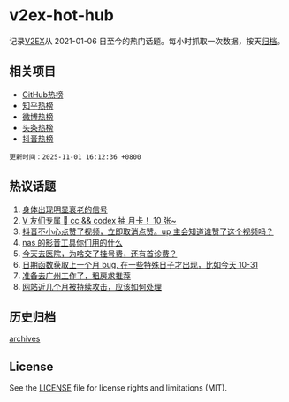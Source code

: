 # v2ex-hot-hub

 记录[V2EX](https://www.v2ex.com/)从 2021-01-06 日至今的热门话题。每小时抓取一次数据，按天[归档](archives)。
 
 ## 相关项目

- [GitHub热榜](https://github.com/lonnyzhang423/github-hot-hub)
- [知乎热榜](https://github.com/lonnyzhang423/zhihu-hot-hub)
- [微博热榜](https://github.com/lonnyzhang423/weibo-hot-hub)
- [头条热榜](https://github.com/lonnyzhang423/toutiao-hot-hub)
- [抖音热榜](https://github.com/lonnyzhang423/douyin-hot-hub)


 `更新时间：2025-11-01 16:12:36 +0800`

## 热议话题

1. [身体出现明显衰老的信号](https://www.v2ex.com/t/1169856)
1. [V 友们专属 🎉 cc && codex 抽 月卡！ 10 张~](https://www.v2ex.com/t/1169752)
1. [抖音不小心点赞了视频，立即取消点赞。up 主会知道谁赞了这个视频吗？](https://www.v2ex.com/t/1169833)
1. [nas 的影音工具你们用的什么](https://www.v2ex.com/t/1169749)
1. [今天去医院，为啥交了挂号费，还有首诊费？](https://www.v2ex.com/t/1169738)
1. [日期函数获取上一个月 bug, 在一些特殊日子才出现，比如今天 10-31](https://www.v2ex.com/t/1169781)
1. [准备去广州工作了，租房求推荐](https://www.v2ex.com/t/1169850)
1. [网站近几个月被持续攻击，应该如何处理](https://www.v2ex.com/t/1169756)

## 历史归档

[archives](archives)

## License

See the [LICENSE](LICENSE) file for license rights and limitations (MIT).
